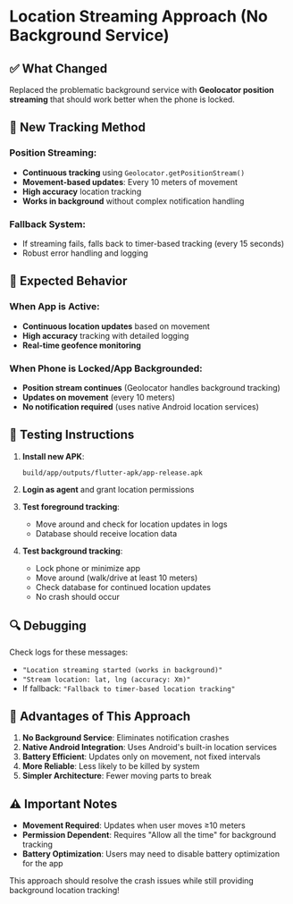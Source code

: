 # Location Streaming Approach (No Background Service)

## ✅ What Changed

Replaced the problematic background service with **Geolocator position streaming** that should work better when the phone is locked.

## 📍 New Tracking Method

### Position Streaming:
- **Continuous tracking** using `Geolocator.getPositionStream()`
- **Movement-based updates**: Every 10 meters of movement
- **High accuracy** location tracking
- **Works in background** without complex notification handling

### Fallback System:
- If streaming fails, falls back to timer-based tracking (every 15 seconds)
- Robust error handling and logging

## 🚀 Expected Behavior

### When App is Active:
- **Continuous location updates** based on movement
- **High accuracy** tracking with detailed logging
- **Real-time geofence monitoring**

### When Phone is Locked/App Backgrounded:
- **Position stream continues** (Geolocator handles background tracking)
- **Updates on movement** (every 10 meters)
- **No notification required** (uses native Android location services)

## 📱 Testing Instructions

1. **Install new APK**:
   ```
   build/app/outputs/flutter-apk/app-release.apk
   ```

2. **Login as agent** and grant location permissions

3. **Test foreground tracking**:
   - Move around and check for location updates in logs
   - Database should receive location data

4. **Test background tracking**:
   - Lock phone or minimize app
   - Move around (walk/drive at least 10 meters)
   - Check database for continued location updates
   - No crash should occur

## 🔍 Debugging

Check logs for these messages:
- `"Location streaming started (works in background)"`
- `"Stream location: lat, lng (accuracy: Xm)"`
- If fallback: `"Fallback to timer-based location tracking"`

## 🎯 Advantages of This Approach

1. **No Background Service**: Eliminates notification crashes
2. **Native Android Integration**: Uses Android's built-in location services
3. **Battery Efficient**: Updates only on movement, not fixed intervals
4. **More Reliable**: Less likely to be killed by system
5. **Simpler Architecture**: Fewer moving parts to break

## ⚠ Important Notes

- **Movement Required**: Updates when user moves ≥10 meters
- **Permission Dependent**: Requires "Allow all the time" for background tracking
- **Battery Optimization**: Users may need to disable battery optimization for the app

This approach should resolve the crash issues while still providing background location tracking!